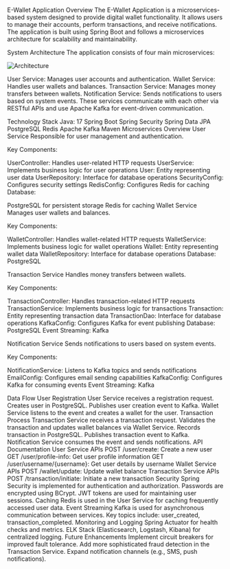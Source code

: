 E-Wallet Application
Overview
The E-Wallet Application is a microservices-based system designed to provide digital wallet functionality. It allows users to manage their accounts, perform transactions, and receive notifications. The application is built using Spring Boot and follows a microservices architecture for scalability and maintainability.

System Architecture
The application consists of four main microservices:

![Architecture](https://github.com/user-attachments/assets/14f5f97c-1033-4a0e-b461-d4570f13d7d3)


User Service: Manages user accounts and authentication.
Wallet Service: Handles user wallets and balances.
Transaction Service: Manages money transfers between wallets.
Notification Service: Sends notifications to users based on system events.
These services communicate with each other via RESTful APIs and use Apache Kafka for event-driven communication.

Technology Stack
Java: 17
Spring Boot
Spring Security
Spring Data JPA
PostgreSQL
Redis
Apache Kafka
Maven
Microservices Overview
User Service
Responsible for user management and authentication.

Key Components:

UserController: Handles user-related HTTP requests
UserService: Implements business logic for user operations
User: Entity representing user data
UserRepository: Interface for database operations
SecurityConfig: Configures security settings
RedisConfig: Configures Redis for caching
Database:

PostgreSQL for persistent storage
Redis for caching
Wallet Service
Manages user wallets and balances.

Key Components:

WalletController: Handles wallet-related HTTP requests
WalletService: Implements business logic for wallet operations
Wallet: Entity representing wallet data
WalletRepository: Interface for database operations
Database: PostgreSQL

Transaction Service
Handles money transfers between wallets.

Key Components:

TransactionController: Handles transaction-related HTTP requests
TransactionService: Implements business logic for transactions
Transaction: Entity representing transaction data
TransactionDao: Interface for database operations
KafkaConfig: Configures Kafka for event publishing
Database: PostgreSQL
Event Streaming: Kafka

Notification Service
Sends notifications to users based on system events.

Key Components:

NotificationService: Listens to Kafka topics and sends notifications
EmailConfig: Configures email sending capabilities
KafkaConfig: Configures Kafka for consuming events
Event Streaming: Kafka

Data Flow
User Registration
User Service receives a registration request.
Creates user in PostgreSQL.
Publishes user creation event to Kafka.
Wallet Service listens to the event and creates a wallet for the user.
Transaction Process
Transaction Service receives a transaction request.
Validates the transaction and updates wallet balances via Wallet Service.
Records transaction in PostgreSQL.
Publishes transaction event to Kafka.
Notification Service consumes the event and sends notifications.
API Documentation
User Service APIs
POST /user/create: Create a new user
GET /user/profile-info: Get user profile information
GET /user/username/{username}: Get user details by username
Wallet Service APIs
POST /wallet/update: Update wallet balance
Transaction Service APIs
POST /transaction/initiate: Initiate a new transaction
Security
Spring Security is implemented for authentication and authorization.
Passwords are encrypted using BCrypt.
JWT tokens are used for maintaining user sessions.
Caching
Redis is used in the User Service for caching frequently accessed user data.
Event Streaming
Kafka is used for asynchronous communication between services.
Key topics include: user_created, transaction_completed.
Monitoring and Logging
Spring Actuator for health checks and metrics.
ELK Stack (Elasticsearch, Logstash, Kibana) for centralized logging.
Future Enhancements
Implement circuit breakers for improved fault tolerance.
Add more sophisticated fraud detection in the Transaction Service.
Expand notification channels (e.g., SMS, push notifications).
